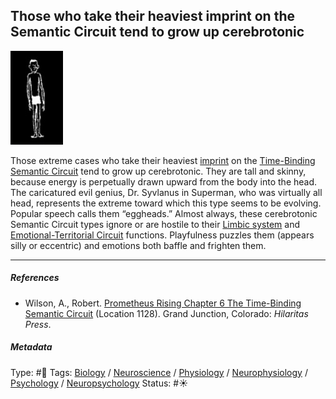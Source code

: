 ## Those who take their heaviest imprint on the Semantic Circuit tend to grow up cerebrotonic

![84](%E2%9A%99%EF%B8%8F%20Tools/%F0%9F%93%B8%20Images/6A22BCB4-95BF-4DE2-9771-DB1B167842B9.jpeg)

Those extreme cases who take their heaviest [imprint](Imprint.md) on the [Time-Binding Semantic Circuit](Time-Binding%20Semantic%20Circuit.md) tend to grow up cerebrotonic. They are tall and skinny, because energy is perpetually drawn upward from the body into the head. The caricatured evil genius, Dr. Syvlanus in Superman, who was virtually all head, represents the extreme toward which this type seems to be evolving. Popular speech calls them “eggheads.” Almost always, these cerebrotonic Semantic Circuit types ignore or are hostile to their [Limbic system](Limbic%20system.md) and [Emotional-Territorial Circuit](Emotional-Territorial%20Circuit.md) functions. Playfulness puzzles them (appears silly or eccentric) and emotions both baffle and frighten them.

---

##### References

* Wilson, A., Robert. [Prometheus Rising Chapter 6 The Time-Binding Semantic Circuit](Prometheus%20Rising%20Chapter%206%20The%20Time-Binding%20Semantic%20Circuit.md) (Location 1128). Grand Junction, Colorado: *Hilaritas Press*.

##### Metadata

Type: #🔴 
Tags: [Biology]() / [Neuroscience](Neuroscience.md) / [Physiology]() / [Neurophysiology]() / [Psychology](Psychology.md) / [Neuropsychology](Neuropsychology.md)
Status: #☀️ 
